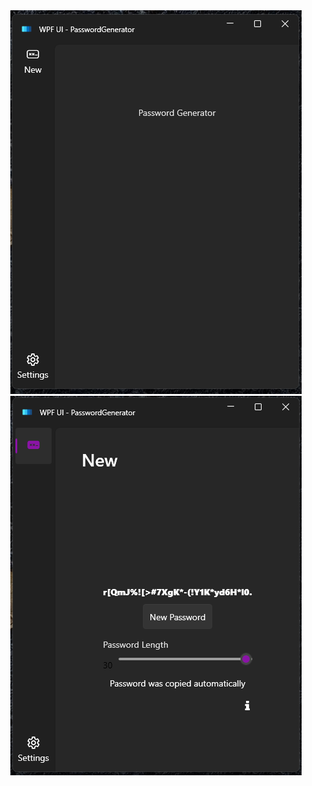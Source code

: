 <div align="center">
  <img src="https://github.com/Whuzurbuddha/tiny_tools/blob/master/passwordgenerator/preview/1.png?raw=true" />
  <img src="https://github.com/Whuzurbuddha/tiny_tools/blob/master/passwordgenerator/preview/2.png?raw=true" />
</div>

